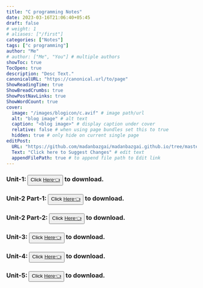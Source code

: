 ```yaml
---
title: "C programming Notes"
date: 2023-03-16T21:06:40+05:45
draft: false
# weight: 1
# aliases: ["/first"]
categories: ["Notes"]
tags: ["c programming"]
author: "Me"
# author: ["Me", "You"] # multiple authors
showToc: true
TocOpen: true
description: "Desc Text."
canonicalURL: "https://canonical.url/to/page"
ShowReadingTime: true
ShowBreadCrumbs: true
ShowPostNavLinks: true
ShowWordCount: true
cover:
  image: "/images/blogicon/c.avif" # image path/url
  alt: "blog image" # alt text
  caption: "<blog image>" # display caption under cover
  relative: false # when using page bundles set this to true
  hidden: true # only hide on current single page
editPost:
  URL: "https://github.com/madanbazgai/madanbazgai.github.io/tree/master/content/posts/"
  Text: "Click here to Suggest Changes" # edit text
  appendFilePath: true # to append file path to Edit link
---
```


### Unit-1: <button>Click [ Here👈](/notes/c-programming/c-programming-unit-1.pdf)</button> to download.

### Unit-2 Part-1: <button>Click [ Here👈](/notes/c-programming/c-programming-unit-2.pdf)</button> to download.

### Unit-2 Part-2: <button>Click [ Here👈](/notes/c-programming/c-unit-2-IO-operation.pdf)</button> to download.

### Unit-3: <button>Click [ Here👈](/notes/c-programming/c-programming-unit-3.pdf)</button> to download.

### Unit-4: <button>Click [ Here👈](/notes/c-programming/c-programming-unit_4.pdf)</button> to download.

### Unit-5: <button>Click [ Here👈](/notes/c-programming/c-programming-unit-5.pdf)</button> to download.
